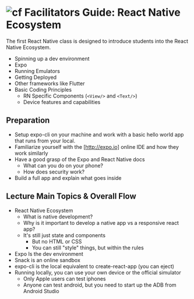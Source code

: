 ![cf](http://i.imgur.com/7v5ASc8.png) Facilitators Guide: React Native Ecosystem
================================================================================
The first React Native class is designed to introduce students into the React Native Ecosystem. 

* Spinning up a dev environment
* Expo
* Running Emulators
* Getting Deployed
* Other frameworks like Flutter
* Basic Coding Principles
    * RN Specific Components (`<View/>` and `<Text/>`)
    * Device features and capabilities

## Preparation
* Setup expo-cli on your machine and work with a basic hello world app that runs from your local.
* Familiarize yourself with the [http://expo.io] online IDE and how they work similarly
* Have a good grasp of the Expo and React Native docs
  * What can you do on your phone?
  * How does security work?
* Build a full app and explain what goes inside

## Lecture Main Topics & Overall Flow
* React Native Ecosystem
  * What is native development?
  * Why is it important to develop a native app vs a responsive react app?
  * It's still just state and components
    * But no HTML or CSS
    * You can still "style" things, but within the rules
* Expo Is the dev environment
* Snack is an online sandbox
* expo-cli is the local equivalent to create-react-app (you can eject)
* Running locally, you can use your own device or the official simulator
  * Only Apple users can test iphones 
  * Anyone can test android, but you need to start up the ADB from Android Studio
